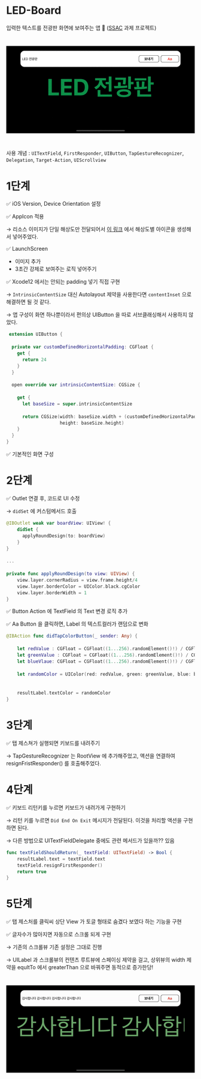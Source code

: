 # LED-Board

입력한 텍스트를 전광판 화면에 보여주는 앱 🌱 ([SSAC](https://github.com/Woozzang/ssac-bless-me) 과제 프로젝트)
#
![1](/Resources/1.gif)

#
사용 개념 : `UITextField`, `FirstResponder`, `UIButton`, `TapGestureRecognizer`, `Delegation`, `Target-Action`, `UIScrollview`


#
# 1단계

✅  iOS Version, Device Orientation 설정

✅  AppIcon 적용

→ 리소스 이미지가 단일 해상도만 전달되어서 [이 링크](https://appiconmaker.co/Home/Index/c2ab35a1-ed84-48a8-a065-b684eeb78509) 에서 해상도별 아이콘을 생성해서 넣어주었다.

✅  LaunchScreen

- 이미지 추가
- 3초간 강제로 보여주는 로직 넣어주기

✅  Xcode12 에서는 안되는 padding 넣기 직접 구현

→ `IntrinsicContentSize` 대신 Autolayout 제약을 사용한다면 `contentInset` 으로 해결하면 될 것 같다.

→ 앱 구성이 화면 하나뿐이라서 편의상 UIButton 을 따로 서브클래싱해서 사용하지 않았다.

```swift
 extension UIButton {
  
  private var customDefinedHorizontalPadding: CGFloat {
    get {
      return 24
    }
  }
  
  open override var intrinsicContentSize: CGSize {
  
    get {
      let baseSize = super.intrinsicContentSize
      
      return CGSize(width: baseSize.width + (customDefinedHorizontalPadding * 2),
                    height: baseSize.height)
    }
  }
}
```

✅  기본적인 화면 구성
#
# 2단계

✅ Outlet 연결 후, 코드로 UI 수정

→ `didSet` 에 커스텀메서드 호출

```swift
@IBOutlet weak var boardView: UIView! {
    didSet {
      applyRoundDesign(to: boardView)
    }
}

...

private func applyRoundDesign(to view: UIView) {
    view.layer.cornerRadius = view.frame.height/4
    view.layer.borderColor = UIColor.black.cgColor
    view.layer.borderWidth = 1
}
```

✅  Button Action 에 TextField 의 Text 변경 로직 추가

✅ Aa Button 을 클릭하면, Label 의 텍스트컬러가 랜덤으로 변화

```swift
@IBAction func didTapColorButton(_ sender: Any) {
    
    let redValue : CGFloat = CGFloat((1...256).randomElement()!) / CGFloat(256)
    let greenValue : CGFloat = CGFloat((1...256).randomElement()!) / CGFloat(256)
    let blueVlaue: CGFloat = CGFloat((1...256).randomElement()!) / CGFloat(256)
    
    let randomColor = UIColor(red: redValue, green: greenValue, blue: blueVlaue, alpha: 1)
    
    
    resultLabel.textColor = randomColor
}
```
#
# 3단계

✅  탭 제스쳐가 실행되면 키보드를 내려주기

→ TapGestureRecognizer 는 RootView 에 추가해주었고, 액션을 연결하여 resignFristResponder() 를 호출해주었다.
#
# 4단계

✅  키보드 리턴키를 누르면 키보드가 내려가게 구현하기

→ 리턴 키를 누르면  `Did End On Exit` 메시지가 전달된다. 이것을 처리할 액션을 구현하면 된다.

→ 다른 방법으로 UITextFieldDelegate 중에도 관련 메서드가 있을까?? 있음

```swift
func textFieldShouldReturn(_ textField: UITextField) -> Bool {
    resultLabel.text = textField.text
    textField.resignFirstResponder()
    return true
}
```
#
# 5단계

✅  탭 제스처를 클릭씨 상단 View 가 토글 형태로 숨겼다 보였다 하는 기능을 구현

✅  글자수가 많아지면 자동으로 스크롤 되게 구현

→ 기존의 스크롤뷰 기존 설정은 그대로 진행

→ UILabel 과 스크롤뷰의 컨텐츠 루트뷰에 스페이싱 제약을 걸고, 상위뷰의 width 제약을 equltTo 에서 greaterThan 으로 바꿔주면 동적으로 증가한당!
#

![Untitled](/Resources/2.gif)
